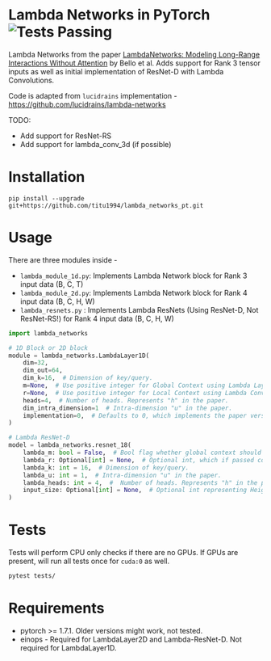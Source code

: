 # Lambda Networks in PyTorch  ![Tests Passing](https://github.com/titu1994/lambda_networks_pt/actions/workflows/python-package.yml/badge.svg)

Lambda Networks from the paper [LambdaNetworks: Modeling Long-Range Interactions Without Attention](https://arxiv.org/abs/2102.08602) by Bello et al.
Adds support for Rank 3 tensor inputs as well as initial implementation of ResNet-D with Lambda Convolutions.

Code is adapted from `lucidrains` implementation - https://github.com/lucidrains/lambda-networks

TODO:
  - Add support for ResNet-RS
  - Add support for lambda_conv_3d (if possible)

# Installation

```
pip install --upgrade git+https://github.com/titu1994/lambda_networks_pt.git
```

# Usage

There are three modules inside -

- `lambda_module_1d.py`: Implements Lambda Network block for Rank 3 input data (B, C, T)
- `lambda_module_2d.py`: Implements Lambda Network block for Rank 4 input data (B, C, H, W)
- `lambda_resnets.py`  : Implements Lambda ResNets (Using ResNet-D, Not ResNet-RS!) for Rank 4 input data (B, C, H, W)


```python
import lambda_networks

# 1D Block or 2D block
module = lambda_networks.LambdaLayer1D(
    dim=32, 
    dim_out=64,
    dim_k=16,  # Dimension of key/query.
    m=None,  # Use positive integer for Global Context using Lambda Layer. Represents "m" in the paper.
    r=None,  # Use positive integer for Local Context using Lambda Convolution. Represents "r" in the paper.
    heads=4,  # Number of heads. Represents "h" in the paper.
    dim_intra_dimension=1  # Intra-dimension "u" in the paper.
    implementation=0,  # Defaults to 0, which implements the paper version of n-D Lambda using (n+1)-D Convolution.
)

# Lambda ResNet-D
model = lambda_networks.resnet_18(
    lambda_m: bool = False,  # Bool flag whether global context should be used or not. If set to True, pass in `input_size` as well to compute global context size per block.
    lambda_r: Optional[int] = None,  # Optional int, which if passed computes Local Context using Lambda Convolution. 
    lambda_k: int = 16,  # Dimension of key/query.
    lambda_u: int = 1,  # Intra-dimension "u" in the paper.
    lambda_heads: int = 4,  #  Number of heads. Represents "h" in the paper.
    input_size: Optional[int] = None,  # Optional int representing Height and Width of the image. Must be passed if `lambda_m` is set to True.
)

```

# Tests

Tests will perform CPU only checks if there are no GPUs. If GPUs are present, will run all tests once for `cuda:0` as well.

```bash
pytest tests/
```

# Requirements

- pytorch >= 1.7.1. Older versions might work, not tested.
- einops - Required for LambdaLayer2D and Lambda-ResNet-D. Not required for LambdaLayer1D.
